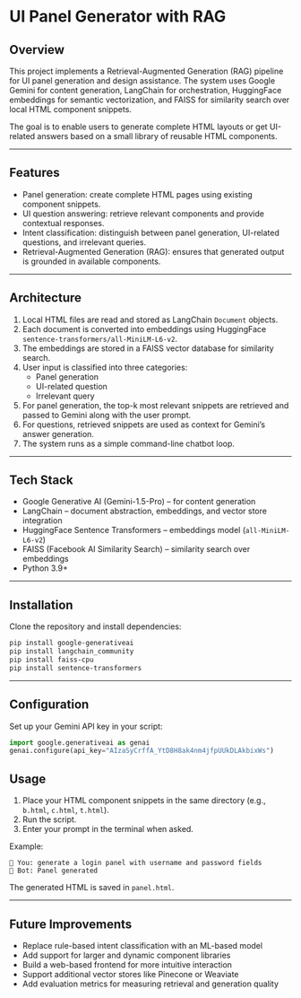 # UI Panel Generator with RAG

## Overview
This project implements a Retrieval-Augmented Generation (RAG) pipeline for UI panel generation and design assistance. The system uses Google Gemini for content generation, LangChain for orchestration, HuggingFace embeddings for semantic vectorization, and FAISS for similarity search over local HTML component snippets.

The goal is to enable users to generate complete HTML layouts or get UI-related answers based on a small library of reusable HTML components.

---

## Features
- Panel generation: create complete HTML pages using existing component snippets.  
- UI question answering: retrieve relevant components and provide contextual responses.  
- Intent classification: distinguish between panel generation, UI-related questions, and irrelevant queries.  
- Retrieval-Augmented Generation (RAG): ensures that generated output is grounded in available components.  

---

## Architecture
1. Local HTML files are read and stored as LangChain `Document` objects.  
2. Each document is converted into embeddings using HuggingFace `sentence-transformers/all-MiniLM-L6-v2`.  
3. The embeddings are stored in a FAISS vector database for similarity search.  
4. User input is classified into three categories:  
   - Panel generation  
   - UI-related question  
   - Irrelevant query  
5. For panel generation, the top-k most relevant snippets are retrieved and passed to Gemini along with the user prompt.  
6. For questions, retrieved snippets are used as context for Gemini’s answer generation.  
7. The system runs as a simple command-line chatbot loop.  

---

## Tech Stack
- Google Generative AI (Gemini-1.5-Pro) – for content generation  
- LangChain – document abstraction, embeddings, and vector store integration  
- HuggingFace Sentence Transformers – embeddings model (`all-MiniLM-L6-v2`)  
- FAISS (Facebook AI Similarity Search) – similarity search over embeddings  
- Python 3.9+  

---

## Installation

Clone the repository and install dependencies:

```bash
pip install google-generativeai
pip install langchain_community
pip install faiss-cpu
pip install sentence-transformers
```

---

## Configuration

Set up your Gemini API key in your script:

```python
import google.generativeai as genai
genai.configure(api_key="AIzaSyCrffA_YtD8H8ak4nm4jfpUUkDLAkbixWs")
```


## Usage

1. Place your HTML component snippets in the same directory (e.g., `b.html`, `c.html`, `t.html`).  
2. Run the script.  
3. Enter your prompt in the terminal when asked.

Example:

```
💬 You: generate a login panel with username and password fields
🤖 Bot: Panel generated
```

The generated HTML is saved in `panel.html`.

---

## Future Improvements
- Replace rule-based intent classification with an ML-based model  
- Add support for larger and dynamic component libraries  
- Build a web-based frontend for more intuitive interaction  
- Support additional vector stores like Pinecone or Weaviate  
- Add evaluation metrics for measuring retrieval and generation quality
